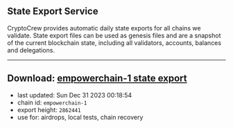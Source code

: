 ## State Export Service
CryptoCrew provides automatic daily state exports for all chains we validate. State export files can be used as genesis files and are a snapshot of the current blockchain state, including all validators, accounts, balances and delegations.

---
**Download: [empowerchain-1 state export](https://dl.ccvalidators.com/SERVICE/empowerchain/empowerchain-1_export_2862441.json)**
---

- last updated: Sun Dec 31 2023 00:18:54
- chain id: `empowerchain-1`
- export height: `2862441`
- use for: airdrops, local tests, chain recovery
